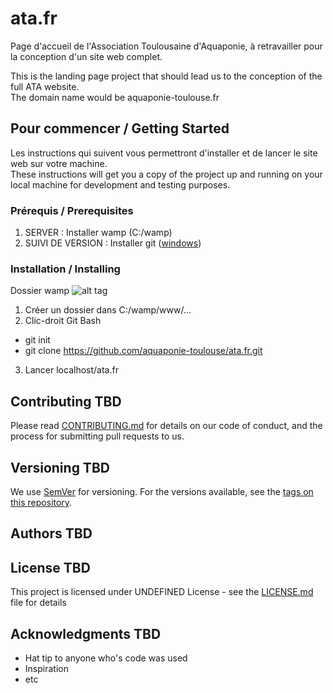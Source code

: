 # ata.fr
Page d'accueil de l'Association Toulousaine d'Aquaponie, à retravailler pour la conception d'un site web complet.

This is the landing page project that should lead us to the conception of the full ATA website.</br>
The domain name would be aquaponie-toulouse.fr

## Pour commencer / Getting Started

Les instructions qui suivent vous permettront d'installer et de lancer le site web sur votre machine.</br>
These instructions will get you a copy of the project up and running on your local machine for development and testing purposes.

### Prérequis / Prerequisites

1. SERVER : Installer wamp (C:/wamp)
2. SUIVI DE VERSION : Installer git ([windows](https://github.com/git-for-windows/git/releases/download/v2.10.2.windows.1/Git-2.10.2-64-bit.exe))

### Installation / Installing
Dossier wamp ![alt tag](../../../docs/blob/master/ss_wamp.JPG)

1. Créer un dossier dans C:/wamp/www/...
2. Clic-droit Git Bash
  - git init
  - git clone https://github.com/aquaponie-toulouse/ata.fr.git
3. Lancer localhost/ata.fr

## Contributing TBD
Please read [CONTRIBUTING.md](https://gist.github.com/PurpleBooth/b24679402957c63ec426) for details on our code of conduct, and the process for submitting pull requests to us.</br>

## Versioning TBD
We use [SemVer](http://semver.org/) for versioning. For the versions available, see the [tags on this repository](https://github.com/your/project/tags).

## Authors TBD

## License TBD

This project is licensed under UNDEFINED License - see the [LICENSE.md](LICENSE.md) file for details

## Acknowledgments TBD

* Hat tip to anyone who's code was used
* Inspiration
* etc

